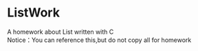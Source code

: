 # ListWork
A homework about List written with C  
Notice：You can reference this,but do not copy all for homework 
